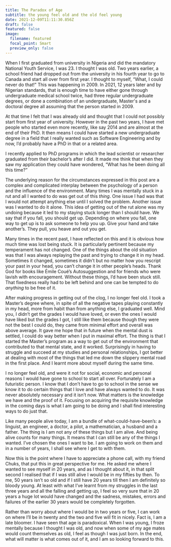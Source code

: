 ```yaml
---
title: The Paradox of Age
subtitle: the young feel old and the old feel young
date: 2021-12-09T11:11:30.856Z
draft: false
featured: false
image:
  filename: featured
  focal_point: Smart
  preview_only: false
---
```

When I first graduated from university in Nigeria and did the mandatory National Youth Service, I was 23. I thought I was old. Two years earlier, a school friend had dropped out from the university in his fourth year to go to Canada and start all over from first year. I thought to myself, “What, I could never do that!” This was happening in 2009. In 2021, 12 years later and by Nigerian standards, that is enough time to have either gone through undergraduate medical school twice, had three regular undergraduate degrees, or done a combination of an undergraduate, Master's and a doctoral degree all assuming that the person started in 2009.

At that time I felt that I was already old and thought that I could not possibly start from first year of university. However in the past two years, I have met people who started even more recently, like say 2014 and are almost at the end of their PhD. It then means I could have started a new undergraduate degree in a field that I really wanted such as Software Engineering and by now, I’d probably have a PhD in that or a related area.

I recently applied to PhD programs in which the lead scientist or researcher graduated from their bachelor’s after I did. It made me think that when they saw my application they could have wondered, “What has he been doing all this time?”

The underlying reason for the circumstances expressed in this post are a complex and complicated interplay between the psychology of a person and the influence of the environment. Many times I was mentally stuck in a rut and all I wanted to do was get out of this *thing*. One issue I had was that I would not attempt anything else until I solved the problem. Another issue was I wanted to do it alone. This idea of getting out of the rut alone was my undoing because it led to my staying stuck longer than I should have. We say that if you fall, you should get up. Depending on where you fall, one way to get up is to ask someone to help you up. Give your hand and take another’s. They pull, you heave and out you get.

Many times in the recent past, I have reflected on this and it is obvious how much time was lost being stuck. It is particularly pertinent because my temperament has not changed. One of the things about the old situation was that I was always replaying the past and trying to change it in my head. Sometimes it changed, sometimes it didn’t but no matter how you rescript your past in your head, you can’t change it in other people’s heads. Thank God for books like Émile Coué’s Autosuggestion and for friends who were lavish with encouragement. Without these things, I’d have been stuck still. That fixedness really had to be left behind and one can be tempted to do *anything* to be free of it.

After making progress in getting out of the clog, I no longer feel old. I took a Master’s degree where, in spite of all the negative tapes playing constantly in my head, more from habit than from anything else, I graduated well. Mind you, I didn’t get the grades I would have loved, or even the ones I would have liked but the grades I got, I still like them because though they were not the best I could do, they came from minimal effort and overall was above average. It gave me hope that in future when the mental dust is settled, I could do way better when I put in maximal effort. The thing is that I started the Master’s program as a way to get out of the environment that contributed to that mental state, and it worked. Surprisingly in having to struggle and succeed at my studies and personal relationships, I got better at dealing with most of the things that led me down the slippery mental road in the first place. And I learnt more about myself during the same time.

I no longer feel old, and were it not for social, economic and personal reasons I would have gone to school to start all over. Fortunately I am a futuristic person. I know that I don’t have to go to school in the sense we know it to do certain things that I love and have always wanted to do. It was never absolutely necessary and it isn’t now. What matters is the knowledge we have and the proof of it. Focusing on acquiring the requisite knowledge in the coming days is what I am going to be doing and I shall find interesting ways to do just that.

Like many people alive today, I am a bundle of what-could-have-been’s: a linguist, an engineer, a doctor, a pilot, a mathematician, a husband and a father. The thing is I am not any of these things but I am alive. And being alive counts for many things. It means that I can still be any of the things I wanted. I’ve chosen the ones I want to be. I am going to work on them and in a number of years, I shall see where I get to with them.

Now this is the point where I have to appreciate a phone call, with my friend Chuks, that put this in great perspective for me. He asked me where I wanted to see myself in 20 years, and as I thought about it, in that split second I realised that if I was still alive I would be in my fifties by then. To me, 50 years isn’t so old and if I still have 20 years till then I am definitely so bloody young. At least with what I’ve learnt from my struggles in the last three years and all the falling and getting up, I feel so very sure that in 20 years a huge lot would have changed and the sadness, mistakes, errors and failures of the earlier 30 years would be completely forgotten.

Rather than worry about where I would be in two years or five, I can work on where I’ll be in twenty and the two and five will fit in nicely. Fact is, I am a late bloomer. I have seen that age is paradoxical. When I was young, I froze mentally because I thought I was old, and now when some of my age mates would count themselves as old, I feel as though I was just born. In the end, what will matter is what comes out of it, and I am so looking forward to this.